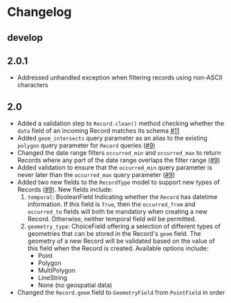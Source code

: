 # Changelog

## develop

## 2.0.1

- Addressed unhandled exception when filtering records using non-ASCII characters

## 2.0

- Added a validation step to `Record.clean()` method checking whether the `data`
  field of an incoming Record matches its schema [#11](https://github.com/azavea/grout/pull/11)
- Added `geom_intersects` query parameter as an alias to the existing `polygon`
  query parameter for `Record` queries ([#9](https://github.com/azavea/grout/pull/9))
- Changed the date range filters `occurred_min` and `occurred_max` to return
  Records where any part of the date range overlaps the filter range
  ([#9](https://github.com/azavea/grout/pull/9))
- Added validation to ensure that the `occurred_min` query parameter is never later
  than the `occurred_max` query parameter ([#9](https://github.com/azavea/grout/pull/9))
- Added two new fields to the `RecordType` model to support new types of
  Records ([#9](https://github.com/azavea/grout/pull/9)). New fields include:
    1. `temporal`: BooleanField Indicating whether the `Record` has datetime information. If
       this field is `True`, then the `occurred_from` and `occurred_to` fields
       will both be mandatory when creating a new Record. Otherwise, neither
       temporal field will be permitted.
    2. `geometry_type`: ChoiceField offering a selection of different types of
       geometries that can be stored in the Record's `geom` field. The geometry
       of a new Record will be validated based on the value of this field when the Record is
       created. Available options include:
          - Point
          - Polygon
          - MultiPolygon
          - LineString
          - None (no geospatial data)
- Changed the `Record.geom` field to `GeometryField` from `PointField` in order
  to support different types of geometries ([#9](https://github.com/azavea/grout/pull/9))
- Added support for Django 2.0 ([#8](https://github.com/azavea/grout/pull/8))
- Removed external `djsonb` dependency and moved its lookup logic into
  Grout core ([#7](https://github.com/azavea/grout/pull/7)
    - This change involved adjusting imports in old migrations in order to
      remove all references to `djsonb`. Migrating a database initialized under
      the Ashlar project may not work seamlessly.
- Removed extraneous location fields from the `Record` data model (
  [#5](https://github.com/azavea/grout/pull/5)), including:
    - `city`
    - `city_district`
    - `county`
    - `neighborhood`
    - `road`
    - `state`
- Removed the deprecated GeoManager fields on the `Record` and `BoundaryPolygon`
  data models ([#5](https://github.com/azavea/grout/pull/5)). These fields were
  no-ops in Django >1.9, so this change should require no migrations.
- Removed `weather` and `light` fields from the `Record` data model
  ([#85](https://github.com/azavea/ashlar/pull/85))

## 1.0

Initial release of Grout.
